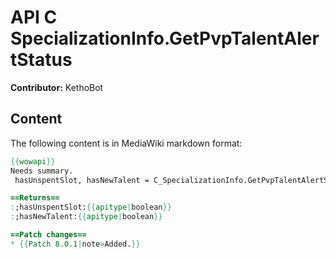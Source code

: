 # API C SpecializationInfo.GetPvpTalentAlertStatus

**Contributor:** KethoBot

## Content

The following content is in MediaWiki markdown format:

```mediawiki
{{wowapi}}
Needs summary.
 hasUnspentSlot, hasNewTalent = C_SpecializationInfo.GetPvpTalentAlertStatus()

==Returns==
:;hasUnspentSlot:{{apitype|boolean}}
:;hasNewTalent:{{apitype|boolean}}

==Patch changes==
* {{Patch 8.0.1|note=Added.}}
```